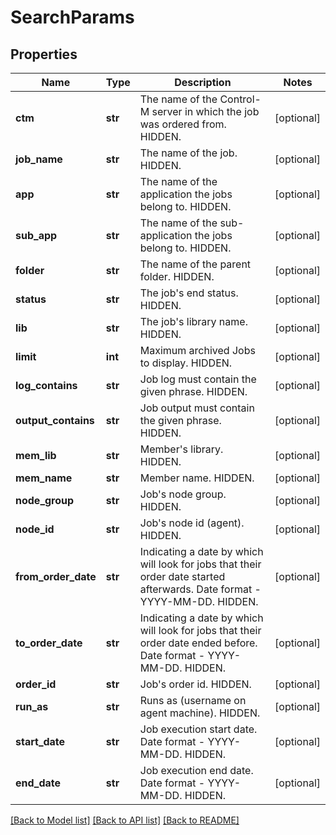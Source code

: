 # SearchParams

## Properties
Name | Type | Description | Notes
------------ | ------------- | ------------- | -------------
**ctm** | **str** | The name of the Control-M server in which the job was ordered from. HIDDEN. | [optional] 
**job_name** | **str** | The name of the job. HIDDEN. | [optional] 
**app** | **str** | The name of the application the jobs belong to. HIDDEN. | [optional] 
**sub_app** | **str** | The name of the sub-application the jobs belong to. HIDDEN. | [optional] 
**folder** | **str** | The name of the parent folder. HIDDEN. | [optional] 
**status** | **str** | The job&#39;s end status. HIDDEN. | [optional] 
**lib** | **str** | The job&#39;s library name. HIDDEN. | [optional] 
**limit** | **int** | Maximum archived Jobs to display. HIDDEN. | [optional] 
**log_contains** | **str** | Job log must contain the given phrase. HIDDEN. | [optional] 
**output_contains** | **str** | Job output must contain the given phrase. HIDDEN. | [optional] 
**mem_lib** | **str** | Member&#39;s library. HIDDEN. | [optional] 
**mem_name** | **str** | Member name. HIDDEN. | [optional] 
**node_group** | **str** | Job&#39;s node group. HIDDEN. | [optional] 
**node_id** | **str** | Job&#39;s node id (agent). HIDDEN. | [optional] 
**from_order_date** | **str** | Indicating a date by which will look for jobs that their order date started afterwards. Date format - YYYY-MM-DD. HIDDEN. | [optional] 
**to_order_date** | **str** | Indicating a date by which will look for jobs that their order date ended before. Date format - YYYY-MM-DD. HIDDEN. | [optional] 
**order_id** | **str** | Job&#39;s order id. HIDDEN. | [optional] 
**run_as** | **str** | Runs as (username on agent machine). HIDDEN. | [optional] 
**start_date** | **str** | Job execution start date. Date format - YYYY-MM-DD. HIDDEN. | [optional] 
**end_date** | **str** | Job execution end date. Date format - YYYY-MM-DD. HIDDEN. | [optional] 

[[Back to Model list]](../README.md#documentation-for-models) [[Back to API list]](../README.md#documentation-for-api-endpoints) [[Back to README]](../README.md)



